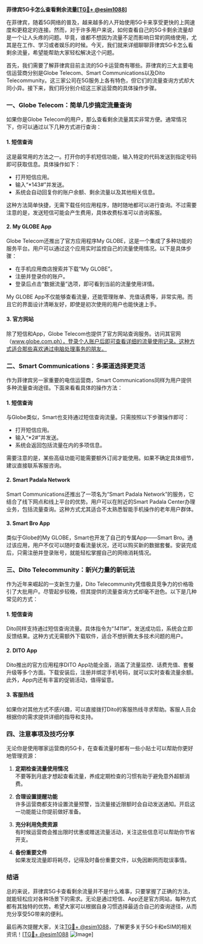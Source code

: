 **菲律宾5G卡怎么查看剩余流量[[TG💪+ @esim1088](https://t.me/s/esim1088)]**

在菲律宾，随着5G网络的普及，越来越多的人开始使用5G卡来享受更快的上网速度和更稳定的连接。然而，对于许多用户来说，如何查看自己的5G卡剩余流量却是一个让人头疼的问题。毕竟，谁都不想因为流量不足而影响日常的网络使用，尤其是在工作、学习或者娱乐的时候。今天，我们就来详细聊聊菲律宾5G卡怎么看剩余流量，希望能帮助大家轻松解决这个问题。

首先，我们需要了解菲律宾目前主流的5G卡运营商有哪些。菲律宾的三大主要电信运营商分别是Globe Telecom、Smart Communications以及Dito Telecommunity。这三家公司在5G服务上各有特色，但它们的流量查询方式却大同小异。接下来，我们将分别介绍这三家运营商的具体操作步骤。

### **一、Globe Telecom：简单几步搞定流量查询**

如果你是Globe Telecom的用户，那么查看剩余流量其实非常方便。通常情况下，你可以通过以下几种方式进行查询：

#### **1. 短信查询**
这是最常用的方法之一。打开你的手机短信功能，输入特定的代码发送到指定号码即可获取信息。具体操作如下：
- 打开短信应用。
- 输入“*143#”并发送。
- 系统会自动回复你的账户余额、剩余流量以及其他相关信息。

这种方法简单快捷，无需下载任何应用程序，随时随地都可以进行查询。不过需要注意的是，发送短信可能会产生费用，具体收费标准可以咨询客服。

#### **2. My GLOBE App**
Globe Telecom还推出了官方应用程序My GLOBE，这是一个集成了多种功能的服务平台。用户可以通过这个应用实时监控自己的流量使用情况。以下是具体步骤：
- 在手机应用商店搜索并下载“My GLOBE”。
- 注册并登录你的账户。
- 登录后点击“数据流量”选项，即可看到当前的流量使用详情。

My GLOBE App不仅能够查看流量，还能管理账单、充值话费等，非常实用。而且它的界面设计清晰友好，即使是初次使用的用户也能快速上手。

#### **3. 官方网站**
除了短信和App，Globe Telecom也提供了官方网站查询服务。访问其官网（www.globe.com.ph），登录个人账户后即可查看详细的流量使用记录。这种方式适合那些喜欢通过电脑处理事务的朋友。

### **二、Smart Communications：多渠道选择更灵活**

作为菲律宾另一家重要的电信运营商，Smart Communications同样为用户提供多种流量查询途径。下面来看看具体的操作方法：

#### **1. 短信查询**
与Globe类似，Smart也支持通过短信查询流量。只需按照以下步骤操作即可：
- 打开短信应用。
- 输入“*2#”并发送。
- 系统会返回包括流量在内的多项信息。

需要注意的是，某些高级功能可能需要额外订阅才能使用。如果不确定具体细节，建议直接联系客服咨询。

#### **2. Smart Padala Network**
Smart Communications还推出了一项名为“Smart Padala Network”的服务，它结合了线下网点和线上平台的优势。用户可以在附近的Smart Padala Center办理业务，包括流量查询。这种方式尤其适合不太熟悉智能手机操作的老年用户群体。

#### **3. Smart Bro App**
类似于Globe的My GLOBE，Smart也开发了自己的专属App——Smart Bro。通过该应用，用户不仅可以随时查看流量状况，还可以购买新的数据套餐。安装完成后，只需注册并登录账号，就能轻松掌握自己的网络消耗情况。

### **三、Dito Telecommunity：新兴力量的新玩法**

作为近年来崛起的一支新生力量，Dito Telecommunity凭借极具竞争力的价格吸引了大批用户。尽管起步较晚，但其提供的流量查询方式却毫不逊色。以下是几种常见的方式：

#### **1. 短信查询**
Dito同样支持通过短信查询流量。具体指令为“*141*1#”。发送成功后，系统会立即反馈结果。这种方式无需额外下载软件，适合不想折腾太多技术问题的用户。

#### **2. DITO App**
Dito推出的官方应用程序DITO App功能全面，涵盖了流量监控、话费充值、套餐升级等多个方面。下载安装后，注册并绑定手机号码，就可以实时查看流量余额。此外，App内还有丰富的促销活动，值得留意。

#### **3. 客服热线**
如果你对其他方式不感兴趣，可以直接拨打Dito的客服热线寻求帮助。客服人员会根据你的需求提供详细的指导和支持。

### **四、注意事项及技巧分享**

无论你是使用哪家运营商的5G卡，在查看流量时都有一些小贴士可以帮助你更好地管理资源：

1. **定期检查流量使用情况**  
   不要等到月底才想起查看流量，养成定期检查的习惯有助于避免意外超额消费。

2. **合理设置提醒功能**  
   许多运营商都支持设置流量预警，当流量接近限额时会自动发送通知。开启这一功能能让你提前做好准备。

3. **充分利用免费资源**  
   有时候运营商会推出限时优惠或赠送流量活动，关注这些信息可以帮助你节省开支。

4. **备份重要文件**  
   如果发现流量即将耗尽，记得及时备份重要文件，以免因断网而耽误事情。

### **结语**

总的来说，菲律宾5G卡查看剩余流量并不是什么难事，只要掌握了正确的方法，就能轻松应对各种场景下的需求。无论是通过短信、App还是官方网站，每种方式都有其独特的优势。希望大家可以根据自身习惯选择最适合自己的查询途径，从而充分享受5G带来的便利。

最后再次提醒大家，关注[TG💪+ @esim1088](https://t.me/s/esim1088)，了解更多关于5G卡和eSIM的相关资讯！[[TG💪+ @esim1088](https://t.me/s/esim1088) ![Image](https://i.postimg.cc/4NQfJmqS/Snipaste-2025-05-13-00-14-12.png)]